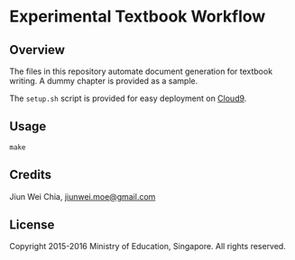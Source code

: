 # Experimental Textbook Workflow

## Overview

The files in this repository automate document generation for textbook writing. A dummy chapter is provided as a sample.

The `setup.sh` script is provided for easy deployment on [Cloud9](http://c9.io).

## Usage

```
make
```

## Credits

Jiun Wei Chia, jiunwei.moe@gmail.com

## License

Copyright 2015-2016 Ministry of Education, Singapore. All rights reserved.
